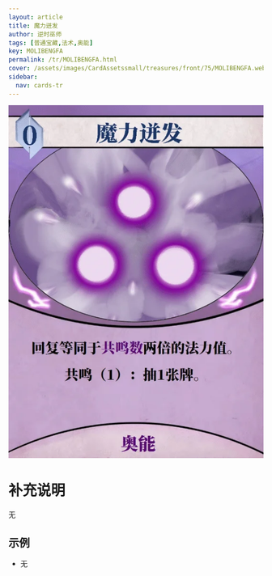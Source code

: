 ```yaml
---
layout: article
title: 魔力迸发
author: 逆时巫师
tags: [普通宝藏,法术,奥能]
key: MOLIBENGFA
permalink: /tr/MOLIBENGFA.html
cover: /assets/images/CardAssetssmall/treasures/front/75/MOLIBENGFA.webp
sidebar:
  nav: cards-tr
---
```

![](/assets/images/CardAssets/treasures/front/75/MOLIBENGFA.webp)

# 补充说明
无


## 示例
* 无
